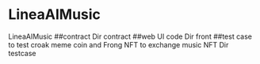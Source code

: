 # LineaAIMusic
LineaAIMusic
##contract
Dir contract
##web UI code
Dir front
##test case to test croak meme coin and Frong NFT to exchange music NFT
Dir testcase
